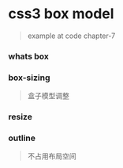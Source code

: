 # css3 box model
> example at code chapter-7

### whats box

### box-sizing
> 盒子模型调整

### resize

### outline 
> 不占用布局空间